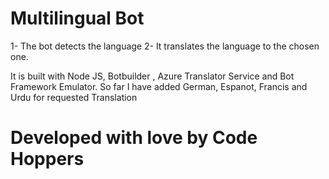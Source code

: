 # Multilingual Bot

1- The bot detects the language
2- It translates the language to the chosen one.

It is built with Node JS, Botbuilder , Azure Translator Service and Bot Framework Emulator.
So far I have added German, Espanot, Francis and Urdu for requested Translation

# Developed with love by Code Hoppers
